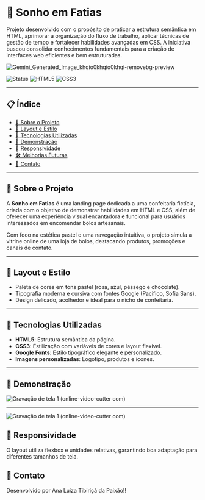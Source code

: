 # 🍰 Sonho em Fatias


Projeto desenvolvido com o propósito de praticar a estrutura semântica em HTML, aprimorar a organização do fluxo de trabalho, aplicar técnicas de gestão de tempo e fortalecer habilidades avançadas em CSS. A iniciativa buscou consolidar conhecimentos fundamentais para a criação de interfaces web eficientes e bem estruturadas.

![Gemini_Generated_Image_khqio0khqio0khqi-removebg-preview](https://github.com/user-attachments/assets/72b2a37e-ca8f-47ef-87dd-16dc5e7b09fb)

![Status](https://img.shields.io/badge/Status-Em%20desenvolvimento-yellow)
![HTML5](https://img.shields.io/badge/HTML-5-orange?logo=html5)
![CSS3](https://img.shields.io/badge/CSS-3-blue?logo=css3)

---

## 📋 Índice

- [🧁 Sobre o Projeto](#🧁-sobre-o-projeto)
- [🎨 Layout e Estilo](#🎨-layout-e-estilo)
- [🚀 Tecnologias Utilizadas](#🚀-tecnologias-utilizadas)
- [📸 Demonstração](#📸-demonstração)
- [📱 Responsividade](#📱-responsividade)
- [🛠️ Melhorias Futuras](#🛠️-melhorias-futuras)
- [📩 Contato](#📩-contato)

---

## 🧁 Sobre o Projeto

A **Sonho em Fatias** é uma landing page dedicada a uma confeitaria fictícia, criada com o objetivo de demonstrar habilidades em HTML e CSS, além de oferecer uma experiência visual encantadora e funcional para usuários interessados em encomendar bolos artesanais.

Com foco na estética pastel e uma navegação intuitiva, o projeto simula a vitrine online de uma loja de bolos, destacando produtos, promoções e canais de contato.

---

## 🎨 Layout e Estilo

- Paleta de cores em tons pastel (rosa, azul, pêssego e chocolate).
- Tipografia moderna e cursiva com fontes Google (Pacifico, Sofia Sans).
- Design delicado, acolhedor e ideal para o nicho de confeitaria.

---

## 🚀 Tecnologias Utilizadas

- **HTML5**: Estrutura semântica da página.
- **CSS3**: Estilização com variáveis de cores e layout flexível.
- **Google Fonts**: Estilo tipográfico elegante e personalizado.
- **Imagens personalizadas**: Logotipo, produtos e ícones.

---

## 📸 Demonstração

![Gravação de tela 1 (online-video-cutter com)](https://github.com/user-attachments/assets/9e128623-d3da-485f-a397-ac3002e64eed)

---

![Gravação de tela 1 (online-video-cutter com)](https://github.com/user-attachments/assets/a24678e6-dbf1-47ed-aa4b-565b78411b98)

## 📱 Responsividade
O layout utiliza flexbox e unidades relativas, garantindo boa adaptação para diferentes tamanhos de tela.

## 📩 Contato
Desenvolvido por Ana Luiza Tibiriçá da Paixão!!

